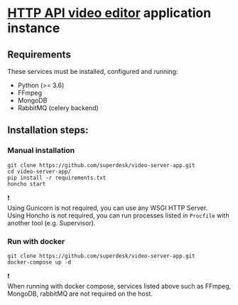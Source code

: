 # [HTTP API video editor](https://github.com/superdesk/video-server) application instance 


## Requirements

These services must be installed, configured and running:

 * Python (>= 3.6)
 * FFmpeg
 * MongoDB 
 * RabbitMQ (celery backend)
 
 
 ## Installation steps:
 
 ### Manual installation
```
git clone https://github.com/superdesk/video-server-app.git
cd video-server-app/
pip install -r requirements.txt
honcho start
```
 
 :exclamation:  
 Using Gunicorn is not required, you can use any WSGI HTTP Server.  
 Using Honcho is not required, you can run processes listed in `Procfile` with another tool (e.g. Supervisor).
 
 ### Run with docker
 
 ```
git clone https://github.com/superdesk/video-server-app.git
docker-compose up -d
```

:exclamation:  
 When running with docker compose, services listed above such as FFmpeg, MongoDB, rabbitMQ are not required on the host.
